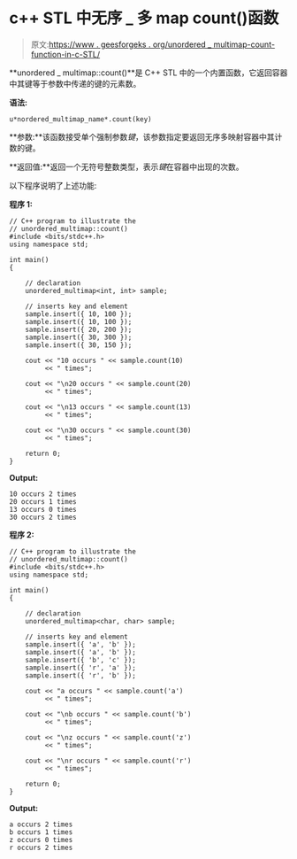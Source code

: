 # c++ STL 中无序 _ 多 map count()函数

> 原文:[https://www . geesforgeks . org/unordered _ multimap-count-function-in-c-STL/](https://www.geeksforgeeks.org/unordered_multimap-count-function-in-c-stl/)

**unordered _ multimap::count()**是 C++ STL 中的一个内置函数，它返回容器中其键等于参数中传递的键的元素数。

**语法:**

```
u*nordered_multimap_name*.count(key)
```

**参数:**该函数接受单个强制参数*键*，该参数指定要返回无序多映射容器中其计数的键。

**返回值:**返回一个无符号整数类型，表示*键*在容器中出现的次数。

以下程序说明了上述功能:

**程序 1:**

```
// C++ program to illustrate the
// unordered_multimap::count()
#include <bits/stdc++.h>
using namespace std;

int main()
{

    // declaration
    unordered_multimap<int, int> sample;

    // inserts key and element
    sample.insert({ 10, 100 });
    sample.insert({ 10, 100 });
    sample.insert({ 20, 200 });
    sample.insert({ 30, 300 });
    sample.insert({ 30, 150 });

    cout << "10 occurs " << sample.count(10) 
         << " times";

    cout << "\n20 occurs " << sample.count(20) 
         << " times";

    cout << "\n13 occurs " << sample.count(13) 
         << " times";

    cout << "\n30 occurs " << sample.count(30) 
         << " times";

    return 0;
}
```

**Output:**

```
10 occurs 2 times
20 occurs 1 times
13 occurs 0 times
30 occurs 2 times

```

**程序 2:**

```
// C++ program to illustrate the
// unordered_multimap::count()
#include <bits/stdc++.h>
using namespace std;

int main()
{

    // declaration
    unordered_multimap<char, char> sample;

    // inserts key and element
    sample.insert({ 'a', 'b' });
    sample.insert({ 'a', 'b' });
    sample.insert({ 'b', 'c' });
    sample.insert({ 'r', 'a' });
    sample.insert({ 'r', 'b' });

    cout << "a occurs " << sample.count('a') 
         << " times";

    cout << "\nb occurs " << sample.count('b') 
         << " times";

    cout << "\nz occurs " << sample.count('z') 
         << " times";

    cout << "\nr occurs " << sample.count('r') 
         << " times";

    return 0;
}
```

**Output:**

```
a occurs 2 times
b occurs 1 times
z occurs 0 times
r occurs 2 times

```